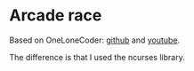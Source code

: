 # Arcade race

Based on OneLoneCoder: [github](https://github.com/OneLoneCoder/videos) and [youtube](https://www.youtube.com/watch?v=KkMZI5Jbf18).

The difference is that I used the ncurses library.
